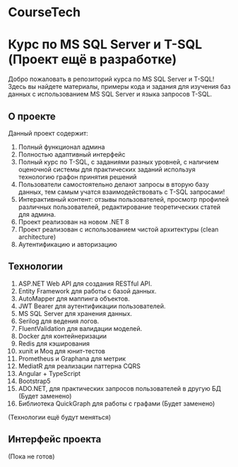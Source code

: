 # CourseTech

# Курс по MS SQL Server и T-SQL (Проект ещё в разработке)

Добро пожаловать в репозиторий курса по MS SQL Server и T-SQL! Здесь вы найдете материалы, примеры кода и задания для изучения баз данных с использованием MS SQL Server и языка запросов T-SQL.

## О проекте
Данный проект содержит:
1. Полный функционал админа
2. Полностью адаптивный интерфейс
3. Полный курс по T-SQL, с заданиями разных уровней, с наличием оценочной системы для практических заданий используя технологию графон принятия решений
4. Пользователи самостоятельно делают запросы в вторую базу данных, тем самым учатся взаимодействовать с T-SQL запросами!
5. Интерактивный контент: отзывы пользователей, просмотр профилей различных пользователей, редактирование теоретических статей для админа.
6. Проект реализован на новом .NET 8
7. Проект реализован с использованием чистой архитектуры (clean architecture)
8. Аутентификацию и авторизацию

## Технологии
1. ASP.NET Web API для создания RESTful API.
2. Entity Framework для работы с базой данных.
3. AutoMapper для маппинга объектов.
4. JWT Bearer для аутентификации пользователей.
5. MS SQL Server для хранения данных.
6. Serilog для ведения логов.
7. FluentValidation для валидации моделей.
8. Docker для контейнеризации
10. Redis для кэширования
11. xunit и Moq для юнит-тестов
12. Prometheus и Graphana для метрик
13. MediatR для реализации паттерна CQRS
14. Angular + TypeScript
15. Bootstrap5
16. ADO.NET, для практических запросов пользователей в другую БД (Будет заменено)
17. Библиотека QuickGraph для работы с графами (Будет заменено)

(Технологии ещё будут меняться)

## Интерфейс проекта 

(Пока не готов)
